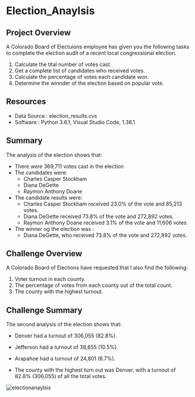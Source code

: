 # Election_Anaylsis

## Project Overview
A Colorado Board of Electuions employee has given you the following tasks to complete the election audit of a recent local congressional election.

1. Calculate the tital number of votes cast.
2. Get a complete list of candidates who received votes.
3. Calculate the percentage of votes each candidate won.
4. Determine the winnder of the election based on popular vote.

## Resources
- Data Source : election_results.cvs
- Software : Python 3.6.1, Visual Studio Code, 1.38.1

## Summary
The analysis of the election shows that:
- There were 369,711 votes cast in the election
- The candidates were:
    - Charles Casper Stockham
    - Diana DeGette
    - Raymon Anthony Doane
 - The candidate results were:
    - Charles Casper Stockham received 23.0% of the vote and 85,213 votes.
    - Diana DeGette received 73.8% of the vote and 272,892 votes.
    - Raymon Anthony Doane received 3.1% of the vote and 11,606 votes.
 - The winner og the election was :
    - Diana DeGette, who received 73.8% of the vote and 272,892 votes.

## Challenge Overview
A Colorado Board of Elections have requested that I also find the following:
1. Voter turnout in each county.
2. The percentage of votes from each county out of the total count.
3. The county with the highest turnout.

## Challenge Summary
The second analysis of the election shows that:
- Denver had a turnout of 306,055 (82.8%). 
- Jefferson had a turnout of 38,855 (10.5%).
- Arapahoe had a turnout of 24,801 (6.7%).

- The county with the highest turn out was Denver, with a turnout of 82.8% (306,055) of all the total votes.

![electionanaylsis](https://user-images.githubusercontent.com/119345840/208992014-567cc9d0-3364-43af-a997-2e3fafcbf887.PNG)
